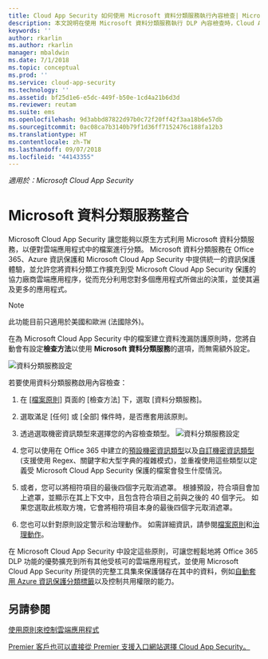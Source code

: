 ```yaml
---
title: Cloud App Security 如何使用 Microsoft 資料分類服務執行內容檢查| Microsoft Docs
description: 本文說明在使用 Microsoft 資料分類服務執行 DLP 內容檢查時，Cloud App Security 所遵循的程序。
keywords: ''
author: rkarlin
ms.author: rkarlin
manager: mbaldwin
ms.date: 7/1/2018
ms.topic: conceptual
ms.prod: ''
ms.service: cloud-app-security
ms.technology: ''
ms.assetid: bf25d1e6-e5dc-449f-b50e-1cd4a21b6d3d
ms.reviewer: reutam
ms.suite: ems
ms.openlocfilehash: 9d3abbd87822d97b0c72f20ff42f3aa18b6e57db
ms.sourcegitcommit: 0ac08ca7b3140b79f1d36ff7152476c188fa12b3
ms.translationtype: HT
ms.contentlocale: zh-TW
ms.lasthandoff: 09/07/2018
ms.locfileid: "44143355"
---
```

*適用於：Microsoft Cloud App Security*



# <a name="microsoft-data-classification-services-integration"></a>Microsoft 資料分類服務整合

Microsoft Cloud App Security 讓您能夠以原生方式利用 Microsoft 資料分類服務，以便對雲端應用程式中的檔案進行分類。
Microsoft 資料分類服務在 Office 365、Azure 資訊保護和 Microsoft Cloud App Security 中提供統一的資訊保護體驗，並允許您將資料分類工作擴充到受 Microsoft Cloud App Security 保護的協力廠商雲端應用程序，從而充分利用您對多個應用程式所做出的決策，並使其遍及更多的應用程式。

>[!NOTE]
> 此功能目前只適用於美國和歐洲 (法國除外)。

在為 Microsoft Cloud App Security 中的檔案建立資料洩漏防護原則時，您將自動會有設定**檢查方法**以使用 **Microsoft 資料分類服務**的選項，而無需額外設定。

![資料分類服務設定](./media/dcs-enable.png)

若要使用資料分類服務啟用內容檢查：

1. 在 [[檔案原則]](data-protection-policies.md) 頁面的 [檢查方法] 下，選取 [資料分類服務]。
2. 選取滿足 [任何] 或 [全部] 條件時，是否應套用該原則。
3. 透過選取機密資訊類型來選擇您的內容檢查類型。
 ![資料分類服務設定](./media/dcs-sensitive-information-type.png)

5. 您可以使用在 Office 365 中建立的[預設機密資訊類型](https://support.office.com/article/what-the-sensitive-information-types-look-for-fd505979-76be-4d9f-b459-abef3fc9e86b)以及[自訂機密資訊類型](https://support.office.com/article/create-a-custom-sensitive-information-type-82c382a5-b6db-44fd-995d-b333b3c7fc30) (支援使用 Regex、關鍵字和大型字典的複雜模式)，並重複使用這些類型以定義受 Microsoft Cloud App Security 保護的檔案會發生什麼情況。

6. 或者，您可以將相符項目的最後四個字元取消遮罩。 根據預設，符合項目會加上遮罩，並顯示在其上下文中，且包含符合項目之前與之後的 40 個字元。 如果您選取此核取方塊，它會將相符項目本身的最後四個字元取消遮罩。

7. 您也可以針對原則設定警示和治理動作。 如需詳細資訊，請參閱[檔案原則](data-protection-policies.md)和[治理動作](governance-actions.md)。

在 Microsoft Cloud App Security 中設定這些原則，可讓您輕鬆地將 Office 365 DLP 功能的優勢擴充到所有其他受核可的雲端應用程式，並使用 Microsoft Cloud App Security 所提供的完整工具集來保護儲存在其中的資料，例如[自動套用 Azure 資訊保護分類標籤](azip-integration.md)以及控制共用權限的能力。



## <a name="see-also"></a>另請參閱  
[使用原則來控制雲端應用程式](control-cloud-apps-with-policies.md)   

[Premier 客戶也可以直接從 Premier 支援入口網站選擇 Cloud App Security。](https://premier.microsoft.com/)  
  